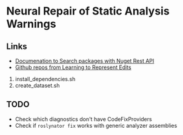 # Neural Repair of Static Analysis Warnings

## Links

* [Documenation to Search packages with Nuget Rest API](https://docs.microsoft.com/en-us/nuget/api/search-query-service-resource)
* [Github repos from Learning to Represent Edits](https://github.com/microsoft/msrc-dpu-learning-to-represent-edits/blob/master/sampled_repos.txt)

1. install_dependencies.sh
2. create_dataset.sh

## TODO

* Check which diagnostics don't have CodeFixProviders
* Check if `roslynator fix` works with generic analyzer assemblies
